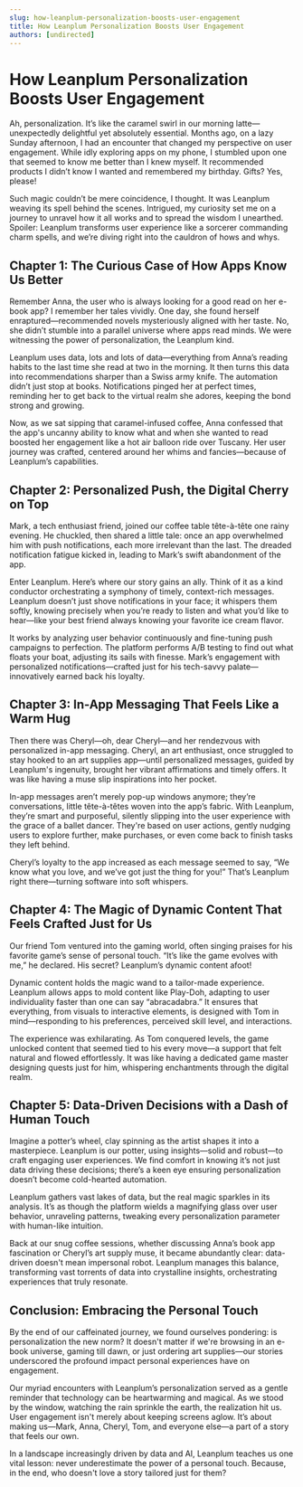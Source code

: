 ```yaml
---
slug: how-leanplum-personalization-boosts-user-engagement
title: How Leanplum Personalization Boosts User Engagement
authors: [undirected]
---
```



# How Leanplum Personalization Boosts User Engagement

Ah, personalization. It’s like the caramel swirl in our morning latte—unexpectedly delightful yet absolutely essential. Months ago, on a lazy Sunday afternoon, I had an encounter that changed my perspective on user engagement. While idly exploring apps on my phone, I stumbled upon one that seemed to know me better than I knew myself. It recommended products I didn’t know I wanted and remembered my birthday. Gifts? Yes, please!

Such magic couldn’t be mere coincidence, I thought. It was Leanplum weaving its spell behind the scenes. Intrigued, my curiosity set me on a journey to unravel how it all works and to spread the wisdom I unearthed. Spoiler: Leanplum transforms user experience like a sorcerer commanding charm spells, and we’re diving right into the cauldron of hows and whys.

## Chapter 1: The Curious Case of How Apps Know Us Better

Remember Anna, the user who is always looking for a good read on her e-book app? I remember her tales vividly. One day, she found herself enraptured—recommended novels mysteriously aligned with her taste. No, she didn’t stumble into a parallel universe where apps read minds. We were witnessing the power of personalization, the Leanplum kind.

Leanplum uses data, lots and lots of data—everything from Anna’s reading habits to the last time she read at two in the morning. It then turns this data into recommendations sharper than a Swiss army knife. The automation didn’t just stop at books. Notifications pinged her at perfect times, reminding her to get back to the virtual realm she adores, keeping the bond strong and growing.

Now, as we sat sipping that caramel-infused coffee, Anna confessed that the app's uncanny ability to know what and when she wanted to read boosted her engagement like a hot air balloon ride over Tuscany. Her user journey was crafted, centered around her whims and fancies—because of Leanplum’s capabilities.

## Chapter 2: Personalized Push, the Digital Cherry on Top

Mark, a tech enthusiast friend, joined our coffee table tête-à-tête one rainy evening. He chuckled, then shared a little tale: once an app overwhelmed him with push notifications, each more irrelevant than the last. The dreaded notification fatigue kicked in, leading to Mark’s swift abandonment of the app.

Enter Leanplum. Here’s where our story gains an ally. Think of it as a kind conductor orchestrating a symphony of timely, context-rich messages. Leanplum doesn’t just shove notifications in your face; it whispers them softly, knowing precisely when you’re ready to listen and what you’d like to hear—like your best friend always knowing your favorite ice cream flavor.

It works by analyzing user behavior continuously and fine-tuning push campaigns to perfection. The platform performs A/B testing to find out what floats your boat, adjusting its sails with finesse. Mark’s engagement with personalized notifications—crafted just for his tech-savvy palate—innovatively earned back his loyalty.

## Chapter 3: In-App Messaging That Feels Like a Warm Hug

Then there was Cheryl—oh, dear Cheryl—and her rendezvous with personalized in-app messaging. Cheryl, an art enthusiast, once struggled to stay hooked to an art supplies app—until personalized messages, guided by Leanplum's ingenuity, brought her vibrant affirmations and timely offers. It was like having a muse slip inspirations into her pocket.

In-app messages aren’t merely pop-up windows anymore; they’re conversations, little tête-à-têtes woven into the app’s fabric. With Leanplum, they’re smart and purposeful, silently slipping into the user experience with the grace of a ballet dancer. They're based on user actions, gently nudging users to explore further, make purchases, or even come back to finish tasks they left behind.

Cheryl’s loyalty to the app increased as each message seemed to say, “We know what you love, and we’ve got just the thing for you!” That’s Leanplum right there—turning software into soft whispers.

## Chapter 4: The Magic of Dynamic Content That Feels Crafted Just for Us

Our friend Tom ventured into the gaming world, often singing praises for his favorite game’s sense of personal touch. “It’s like the game evolves with me,” he declared. His secret? Leanplum’s dynamic content afoot!

Dynamic content holds the magic wand to a tailor-made experience. Leanplum allows apps to mold content like Play-Doh, adapting to user individuality faster than one can say “abracadabra.” It ensures that everything, from visuals to interactive elements, is designed with Tom in mind—responding to his preferences, perceived skill level, and interactions.

The experience was exhilarating. As Tom conquered levels, the game unlocked content that seemed tied to his every move—a support that felt natural and flowed effortlessly. It was like having a dedicated game master designing quests just for him, whispering enchantments through the digital realm.

## Chapter 5: Data-Driven Decisions with a Dash of Human Touch

Imagine a potter’s wheel, clay spinning as the artist shapes it into a masterpiece. Leanplum is our potter, using insights—solid and robust—to craft engaging user experiences. We find comfort in knowing it’s not just data driving these decisions; there’s a keen eye ensuring personalization doesn’t become cold-hearted automation.

Leanplum gathers vast lakes of data, but the real magic sparkles in its analysis. It’s as though the platform wields a magnifying glass over user behavior, unraveling patterns, tweaking every personalization parameter with human-like intuition.

Back at our snug coffee sessions, whether discussing Anna’s book app fascination or Cheryl’s art supply muse, it became abundantly clear: data-driven doesn't mean impersonal robot. Leanplum manages this balance, transforming vast torrents of data into crystalline insights, orchestrating experiences that truly resonate.

## Conclusion: Embracing the Personal Touch

By the end of our caffeinated journey, we found ourselves pondering: is personalization the new norm? It doesn't matter if we're browsing in an e-book universe, gaming till dawn, or just ordering art supplies—our stories underscored the profound impact personal experiences have on engagement.

Our myriad encounters with Leanplum’s personalization served as a gentle reminder that technology can be heartwarming and magical. As we stood by the window, watching the rain sprinkle the earth, the realization hit us. User engagement isn't merely about keeping screens aglow. It’s about making us—Mark, Anna, Cheryl, Tom, and everyone else—a part of a story that feels our own.

In a landscape increasingly driven by data and AI, Leanplum teaches us one vital lesson: never underestimate the power of a personal touch. Because, in the end, who doesn't love a story tailored just for them?